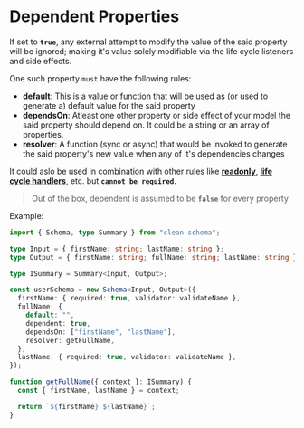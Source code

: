 # Dependent Properties

If set to **`true`**, any external attempt to modify the value of the said property will be ignored; making it's value solely modifiable via the life cycle listeners and side effects.

One such property `must` have the following rules:

- **default**: This is a [value or function](../../../v1.4.10/schema/definition/defaults.md#default-values) that will be used as (or used to generate a) default value for the said property
- **dependsOn**: Atleast one other property or side effect of your model the said property should depend on. It could be a string or an array of properties.
- **resolver**: A function (sync or async) that would be invoked to generate the said property's new value when any of it's dependencies changes

It could aslo be used in combination with other rules like [**readonly**](../../../v1.4.10/schema/definition/readonly.md#readonly-properties), [**life cycle handlers**](./life-cycles.md#life-cycle-handlers), etc. but **`cannot be required`**.

> Out of the box, dependent is assumed to be **`false`** for every property

Example:

```ts
import { Schema, type Summary } from "clean-schema";

type Input = { firstName: string; lastName: string };
type Output = { firstName: string; fullName: string; lastName: string };

type ISummary = Summary<Input, Output>;

const userSchema = new Schema<Input, Output>({
  firstName: { required: true, validator: validateName },
  fullName: {
    default: "",
    dependent: true,
    dependsOn: ["firstName", "lastName"],
    resolver: getFullName,
  },
  lastName: { required: true, validator: validateName },
});

function getFullName({ context }: ISummary) {
  const { firstName, lastName } = context;

  return `${firstName} ${lastName}`;
}
```
